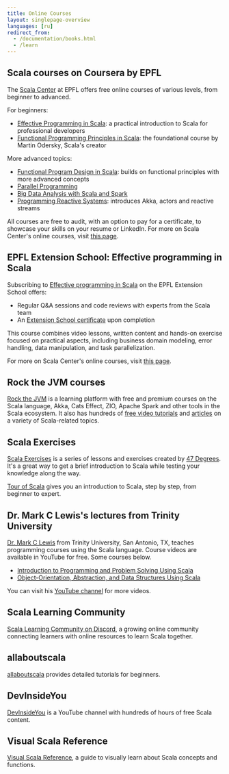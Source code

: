 ```yaml
---
title: Online Courses
layout: singlepage-overview
languages: [ru]
redirect_from:
  - /documentation/books.html
  - /learn
---
```


## Scala courses on Coursera by EPFL

The [Scala Center](https://scala.epfl.ch) at EPFL offers free online courses of various levels, from beginner to advanced.

For beginners:

- [Effective Programming in Scala](https://www.coursera.org/learn/effective-scala): a practical introduction to Scala for professional developers
- [Functional Programming Principles in Scala](https://www.coursera.org/learn/scala-functional-programming): the foundational course by Martin Odersky, Scala's creator

More advanced topics:

- [Functional Program Design in Scala](https://www.coursera.org/learn/scala-functional-program-design): builds on functional principles with more advanced concepts
- [Parallel Programming](https://www.coursera.org/learn/scala-parallel-programming)
- [Big Data Analysis with Scala and Spark](https://www.coursera.org/learn/scala-spark-big-data)
- [Programming Reactive Systems](https://www.coursera.org/learn/scala-akka-reactive): introduces Akka, actors and reactive streams

All courses are free to audit, with an option to pay for a certificate, to showcase your skills on your resume or LinkedIn.
For more on Scala Center's online courses, visit [this page](https://docs.scala-lang.org/online-courses.html#learning-platforms).

## EPFL Extension School: Effective programming in Scala

Subscribing to [Effective programming in Scala](https://www.epfl.ch/education/continuing-education/effective-programming-in-scala/) on the EPFL Extension School offers:

- Regular Q&A sessions and code reviews with experts from the Scala team
- An [Extension School certificate](https://www.epfl.ch/education/continuing-education/certifications/) upon completion

This course combines video lessons, written content and hands-on exercise focused on practical aspects, including business domain modeling, error handling, data manipulation, and task parallelization.

For more on Scala Center's online courses, visit [this page](https://docs.scala-lang.org/online-courses.html#learning-platforms).

## Rock the JVM courses

[Rock the JVM](https://rockthejvm.com) is a learning platform with free and premium courses on the Scala language, Akka, Cats Effect, ZIO, Apache Spark and other tools in the Scala ecosystem.
It also has hundreds of [free video tutorials](https://youtube.com/rockthejvm) and [articles](https://blog.rockthejvm.com) on a variety of Scala-related topics.

## Scala Exercises

[Scala Exercises](https://www.scala-exercises.org/) is a series of lessons and exercises created by [47 Degrees](https://www.47deg.com/). It's a great way to get a brief introduction to Scala while testing your knowledge along the way.

[Tour of Scala](https://tourofscala.com) gives you an introduction to Scala, step by step, from beginner to expert.

## Dr. Mark C Lewis's lectures from Trinity University

[Dr. Mark C Lewis](https://www.cs.trinity.edu/~mlewis/) from Trinity University, San Antonio, TX, teaches programming courses using the Scala language. Course videos are available in YouTube for free. Some courses below.

   * [Introduction to Programming and Problem Solving Using Scala](https://www.youtube.com/playlist?list=PLLMXbkbDbVt9MIJ9DV4ps-_trOzWtphYO)
   * [Object-Orientation, Abstraction, and Data Structures Using Scala](https://www.youtube.com/playlist?list=PLLMXbkbDbVt8JLumqKj-3BlHmEXPIfR42)

You can visit his [YouTube channel](https://www.youtube.com/user/DrMarkCLewis/featured) for more videos.

## Scala Learning Community
[Scala Learning Community on Discord](http://sca.la/learning-community), a growing online community connecting learners with online resources to learn Scala together.

## allaboutscala
[allaboutscala](https://allaboutscala.com/) provides detailed tutorials for beginners.

## DevInsideYou
[DevInsideYou](https://youtube.com/devinsideyou) is a YouTube channel with hundreds of hours of free Scala content.

## Visual Scala Reference
[Visual Scala Reference](https://superruzafa.github.io/visual-scala-reference/), a guide to visually learn about Scala concepts and functions.
